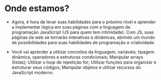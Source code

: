 # Onde estamos?

* Agora, é hora de levar suas habilidades para o próximo nível e aprender a implementar lógica em suas páginas com a linguagem de programação JavaScript (JS para quem tem intimidade). Com JS, suas páginas da web se tornarão interativas e dinâmicas, abrindo um mundo de possibilidades para suas habilidades de programação e criatividade.

* Você vai aprender a utilizar conceitos da linguagem, variáveis, tipagem dinâmica, operadores e estruturas condicionais; Manipular arrays (listas); Utilizar o loop de repetição for; Utilizar funções para organizar e estruturar seus códigos; Manipular objetos e utilizar recursos do JavaScript moderno.